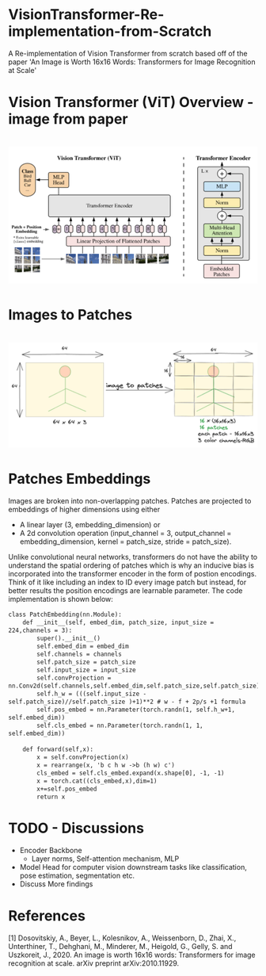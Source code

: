 # VisionTransformer-Re-implementation-from-Scratch
A Re-implementation of Vision Transformer from scratch based off of the paper 'An Image is Worth 16x16 Words: Transformers for Image Recognition at Scale'

# Vision Transformer (ViT) Overview - image from paper
 <h1 align="center"><img src="https://github.com/Obafemi-Jinadu/VisionTransformer-Re-Implementation-from-Scratch/blob/5fd16a834708566c30b48b07a2faa79e099ea4c9/files/vitoverview.png" width=700/></h1>

# Images to Patches
 <h1 align="center"><img src="https://github.com/Obafemi-Jinadu/VisionTransformer-Re-Implementation-from-Scratch/blob/2a2e44d4243832aa95cec3f83495ea7965fdb1ea/files/im2patches.png" /></h1>

# Patches Embeddings
Images are broken into non-overlapping patches. Patches are projected to embeddings of higher dimensions using either
- A linear layer (3, embedding_dimension) or
- A 2d convolution operation (input_channel = 3, output_channel = embedding_dimension, kernel = patch_size, stride = patch_size).
  
Unlike convolutional neural networks, transformers do not have the ability to understand the spatial ordering of patches which is why an inducive bias is incorporated into the transformer encoder in the form of postion encodings. Think of it like including an index to ID every image patch but instead, for better results the position encodings are learnable parameter.
The code implementation is shown below:
```
class PatchEmbedding(nn.Module):
    def __init__(self, embed_dim, patch_size, input_size = 224,channels = 3):
        super().__init__()
        self.embed_dim = embed_dim
        self.channels = channels
        self.patch_size = patch_size 
        self.input_size = input_size
        self.convProjection = nn.Conv2d(self.channels,self.embed_dim,self.patch_size,self.patch_size)
        self.h_w = (((self.input_size - self.patch_size)//self.patch_size )+1)**2 # w - f + 2p/s +1 formula
        self.pos_embed = nn.Parameter(torch.randn(1, self.h_w+1, self.embed_dim))
        self.cls_embed = nn.Parameter(torch.randn(1, 1, self.embed_dim)) 
        
    def forward(self,x):
        x = self.convProjection(x)
        x = rearrange(x, 'b c h w ->b (h w) c')
        cls_embed = self.cls_embed.expand(x.shape[0], -1, -1)
        x = torch.cat((cls_embed,x),dim=1)
        x+=self.pos_embed  
        return x
```

# TODO - Discussions
- Encoder Backbone
  - Layer norms, Self-attention mechanism, MLP
- Model Head for computer vision downstream tasks like classification, pose estimation, segmentation etc.
- Discuss More findings

# References
[1] Dosovitskiy, A., Beyer, L., Kolesnikov, A., Weissenborn, D., Zhai, X., Unterthiner, T., Dehghani, M., Minderer, M., Heigold, G., Gelly, S. and Uszkoreit, J., 2020. An image is worth 16x16 words: Transformers for image recognition at scale. arXiv preprint arXiv:2010.11929.
